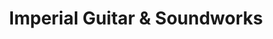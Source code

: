 ---
title: "Imperial Guitar & Soundworks"
url: /new-paltz/imperial-guitar-und-soundworks/
shop: Instrumente
---